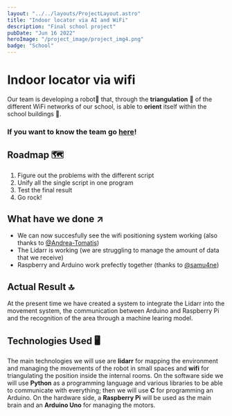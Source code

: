 ```yaml
---
layout: "../../layouts/ProjectLayout.astro"
title: "Indoor locator via AI and WiFi"
description: "Final school project"
pubDate: "Jun 16 2022"
heroImage: "/project_image/project_img4.png"
badge: "School"
---
```

# Indoor locator via wifi

Our team is developing a robot🤖 that, through the **triangulation** 📐 of the different WiFi networks of our school, is able to **orient** itself within the school buildings 🏫.

### If you want to know the team go [here](https://github.com/cassis-squad/about-us)!

## Roadmap 🗺️

 1. Figure out the problems with the different script
 2. Unify all the single script in one program
 3. Test the final result
 4. Go rock!

## What have we done ↗️

 - We can now succesfully see the wifi positioning system working (also thanks to [@Andrea-Tomatis](https://github.com/Andrea-Tomatis))
 - The Lidarr is working (we are struggling to manage the amount of data that we receive)
 - Raspberry and Arduino work prefectly together (thanks to [@samu4ne](https://github.com/samu4ne))

## Actual Result 🔝

At the present time we have created a system to integrate the Lidarr into the movement system, the communication between Arduino and Raspberry Pi and the recognition of the area through a machine learing model.

## Technologies Used 🖥️

The main technologies we will use are **lidarr** for mapping the environment and managing the movements of the robot in small spaces and **wifi** for triangulating the position inside the internal rooms.
On the software side we will use **Python** as a programming language and various libraries to be able to communicate with everything; then we will use **C** for programming an Arduino.
On the hardware side, a **Raspberry Pi** will be used as the main brain and an **Arduino Uno** for managing the motors. 
